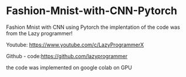 # Fashion-Mnist-with-CNN-Pytorch
Fashion Mnist with CNN using Pytorch
the implentation of the code was from the Lazy programmer!

Youtube: https://www.youtube.com/c/LazyProgrammerX

Github - code:https://github.com/lazyprogrammer 

the code was implemented on google colab on GPU
